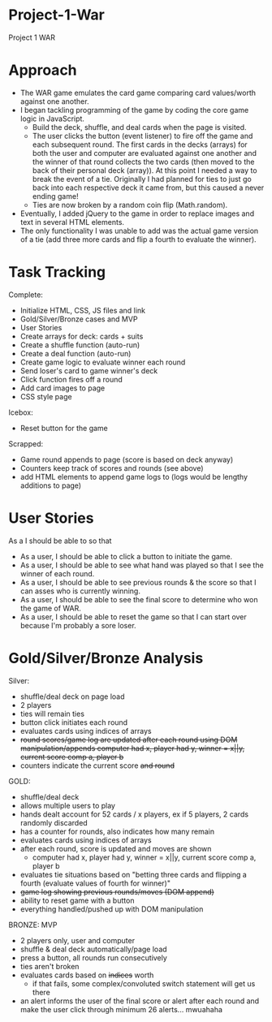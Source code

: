 # Project-1-War

Project 1
WAR

# Approach
- The WAR game emulates the card game comparing card values/worth against one another.
- I began tackling programming of the game by coding the core game logic in JavaScript.
  - Build the deck, shuffle, and deal cards when the page is visited.
  - The user clicks the button (event listener) to fire off the game and each subsequent round. The first cards in the decks (arrays) for both the user and computer are evaluated against one another and the winner of that round collects the two cards (then moved to the back of their personal deck (array)).
At this point I needed a way to break the event of a tie. Originally I had planned for ties to just go back into each respective deck it came from, but this caused a never ending game!
  - Ties are now broken by a random coin flip (Math.random).
- Eventually, I added jQuery to the game in order to replace images and text in several HTML elements.
- The only functionality I was unable to add was the actual game version of a tie (add three more cards and flip a fourth to evaluate the winner).


# Task Tracking

Complete:
- Initialize HTML, CSS, JS files and link
- Gold/Silver/Bronze cases and MVP
- User Stories
- Create arrays for deck: cards + suits
- Create a shuffle function (auto-run)
- Create a deal function (auto-run)
- Create game logic to evaluate winner each round
- Send loser's card to game winner's deck
- Click function fires off a round
- Add card images to page
- CSS style page

Icebox:
- Reset button for the game

Scrapped:
- Game round appends to page (score is based on deck anyway)
- Counters keep track of scores and rounds (see above)
- add HTML elements to append game logs to (logs would be lengthy additions to page)

# User Stories
As a <role> I should be able to <goal> so that <reason>
- As a user, I should be able to click a button to initiate the game.
- As a user, I should be able to see what hand was played so that I see the winner of each round.
- As a user, I should be able to see previous rounds & the score so that I can asses who is currently winning.
- As a user, I should be able to see the final score to determine who won the game of WAR.
- As a user, I should be able to reset the game so that I can start over because I'm probably a sore loser.

# Gold/Silver/Bronze Analysis

Silver:
- shuffle/deal deck on page load
- 2 players
- ties will remain ties
- button click initiates each round
- evaluates cards using indices of arrays
- ~~round scores/game log are updated after each round using DOM manipulation/appends
  computer had x, player had y, winner = x||y,
  current score comp a, player b~~
- counters indicate the current score ~~and round~~

GOLD:
- shuffle/deal deck
- allows multiple users to play
- hands dealt account for 52 cards / x players,
  ex if 5 players, 2 cards randomly discarded
- has a counter for rounds, also indicates how many remain
- evaluates cards using indices of arrays
- after each round, score is updated and moves are shown
  - computer had x, player had y, winner = x||y,
    current score comp a, player b
- evaluates tie situations based on "betting three cards and flipping a fourth (evaluate values of fourth for winner)"
- ~~game log showing previous rounds/moves (DOM append)~~
- ability to reset game with a button
- everything handled/pushed up with DOM manipulation

BRONZE: MVP
- 2 players only, user and computer
- shuffle & deal deck automatically/page load
- press a button, all rounds run consecutively
- ties aren't broken
- evaluates cards based on ~~indices~~ worth
  - if that fails, some complex/convoluted switch statement will get us there
- an alert informs the user of the final score
  or alert after each round and make the user click through minimum 26 alerts... mwuahaha
